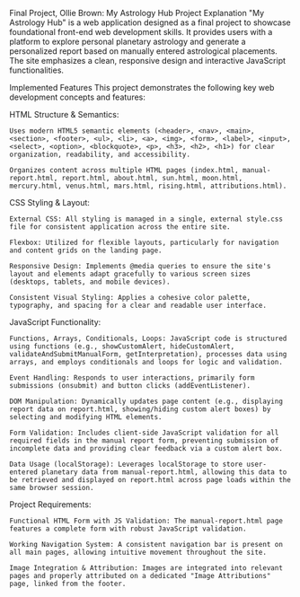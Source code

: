 Final Project, Ollie Brown: My Astrology Hub
Project Explanation
"My Astrology Hub" is a web application designed as a final project to showcase foundational front-end web development skills. It provides users with a platform to explore personal planetary astrology and generate a personalized report based on manually entered astrological placements. The site emphasizes a clean, responsive design and interactive JavaScript functionalities.

Implemented Features
This project demonstrates the following key web development concepts and features:

HTML Structure & Semantics:

    Uses modern HTML5 semantic elements (<header>, <nav>, <main>, <section>, <footer>, <ul>, <li>, <a>, <img>, <form>, <label>, <input>, <select>, <option>, <blockquote>, <p>, <h3>, <h2>, <h1>) for clear organization, readability, and accessibility.

    Organizes content across multiple HTML pages (index.html, manual-report.html, report.html, about.html, sun.html, moon.html, mercury.html, venus.html, mars.html, rising.html, attributions.html).

CSS Styling & Layout:

    External CSS: All styling is managed in a single, external style.css file for consistent application across the entire site.

    Flexbox: Utilized for flexible layouts, particularly for navigation and content grids on the landing page.

    Responsive Design: Implements @media queries to ensure the site's layout and elements adapt gracefully to various screen sizes (desktops, tablets, and mobile devices).

    Consistent Visual Styling: Applies a cohesive color palette, typography, and spacing for a clear and readable user interface.

JavaScript Functionality:

    Functions, Arrays, Conditionals, Loops: JavaScript code is structured using functions (e.g., showCustomAlert, hideCustomAlert, validateAndSubmitManualForm, getInterpretation), processes data using arrays, and employs conditionals and loops for logic and validation.

    Event Handling: Responds to user interactions, primarily form submissions (onsubmit) and button clicks (addEventListener).

    DOM Manipulation: Dynamically updates page content (e.g., displaying report data on report.html, showing/hiding custom alert boxes) by selecting and modifying HTML elements.

    Form Validation: Includes client-side JavaScript validation for all required fields in the manual report form, preventing submission of incomplete data and providing clear feedback via a custom alert box.

    Data Usage (localStorage): Leverages localStorage to store user-entered planetary data from manual-report.html, allowing this data to be retrieved and displayed on report.html across page loads within the same browser session.

Project Requirements:

    Functional HTML Form with JS Validation: The manual-report.html page features a complete form with robust JavaScript validation.

    Working Navigation System: A consistent navigation bar is present on all main pages, allowing intuitive movement throughout the site.

    Image Integration & Attribution: Images are integrated into relevant pages and properly attributed on a dedicated "Image Attributions" page, linked from the footer.